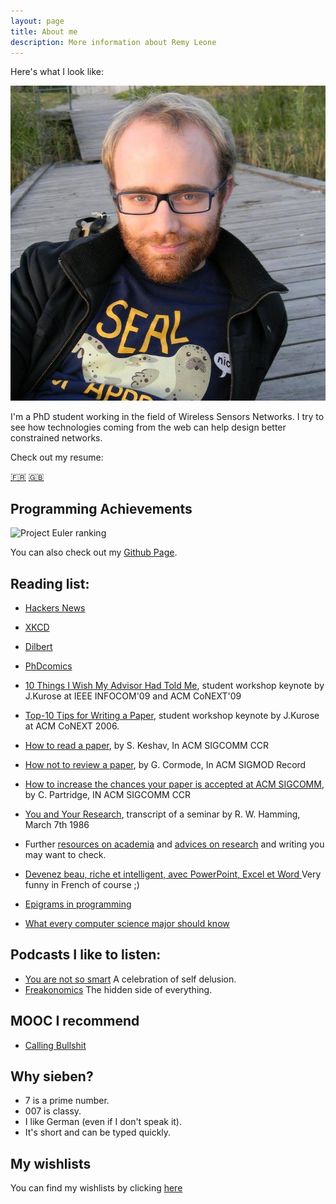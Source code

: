 ```yaml
---
layout: page
title: About me
description: More information about Remy Leone
---
```


Here's what I look like:

![Here is my face](/me.jpg)

I'm a PhD student working in the field of Wireless Sensors Networks. I try to
see how technologies coming from the web can help design better constrained
networks.

Check out my resume:

[:fr:](/cv_fr_leone_remy.pdf)
[:uk:](/cv_en_leone_remy.pdf)

Programming Achievements
------------------------

![Project Euler ranking](//projecteuler.net/profile/sieben.png)

You can also check out my [Github Page](//github.com/sieben).

Reading list:
-------------

- [Hackers News](//news.ycombinator.com)
- [XKCD](//xkcd.com)
- [Dilbert](//dilbert.com)
- [PhDcomics](//phdcomics.com)

- [10 Things I Wish My Advisor Had Told
  Me](//www-net.cs.umass.edu/kurose/talks/student_keynote_final.pdf),
student workshop keynote by J.Kurose at IEEE INFOCOM'09 and ACM
CoNEXT'09

- [Top-10 Tips for Writing a
  Paper](//www-net.cs.umass.edu/kurose/talks/top_10_tips_for_writing_a_paper.ppt),
student workshop keynote by J.Kurose at ACM CoNEXT 2006.

- [How to read a paper](//portal.acm.org/citation.cfm?id=1273458), by S.
  Keshav, In ACM SIGCOMM CCR

- [How not to review a paper](//portal.acm.org/citation.cfm?id=1519122),
  by G. Cormode, In ACM SIGMOD Record

- [How to increase the chances your paper is accepted at ACM
  SIGCOMM](//sigcomm.org/for-authors/hints-tips-and-guides/author-guide),
by C.  Partridge, IN ACM SIGCOMM CCR

- [You and Your
  Research](//www.cs.virginia.edu/~robins/YouAndYourResearch.html),
transcript of a seminar by R. W. Hamming, March 7th 1986

- Further [resources on
  academia](//www2.cs.utah.edu/~wilson/academia.html) and [advices on
research](//www.cs.cmu.edu/afs/cs.cmu.edu/user/mleone/web/how-to.html)
and writing you may want to check.

- [Devenez beau, riche et intelligent, avec PowerPoint, Excel et Word
  ](//pauillac.inria.fr/~weis/info/haladjian.pdf) Very funny in French
  of course ;)

- [Epigrams in programming](http://www.cs.yale.edu/homes/perlis-alan/quotes.html)

- [What every computer science major should know](http://matt.might.net/articles/what-cs-majors-should-know/)

Podcasts I like to listen:
--------------------------

- [You are not so smart](//youarenotsosmart.com) A celebration of self delusion.
- [Freakonomics](//freakonomics.com) The hidden side of everything.

MOOC I recommend
----------------

- [Calling Bullshit](http://callingbullshit.org/)

Why sieben?
-----------

- 7 is a prime number.
- 007 is classy.
- I like German (even if I don't speak it).
- It's short and can be typed quickly.

My wishlists
------------

You can find my wishlists by clicking [here](/wishlist)

<script type="application/ld+json">
{
  "@context": "http://schema.org",
  "@type": "Person",
  "address": {
    "@type": "PostalAddress",
    "addressLocality": "Paris",
    "addressRegion": "Ile de France",
    "postalCode": "75013",
    "streetAddress": "23 Avenue d'Italie"
  },
  "colleague": [
    "http://perso.telecom-paristech.fr/~chaudet"
  ],
  "email": "mailto:remy.leone@telecom-paristech.fr",
  "image": "https://raw.githubusercontent.com/sieben/dotfiles/gh-pages/avatar/face.jpg",
  "jobTitle": "PhD student",
  "name": "Remy Leone",
  "telephone": "+33667564022",
  "url": "http://www.sieben.fr"
}
</script>
